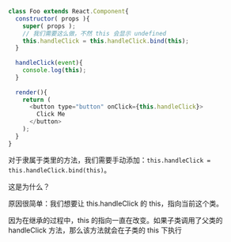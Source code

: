 ```javascript
class Foo extends React.Component{
  constructor( props ){
    super( props );
    // 我们需要这么做，不然 this 会显示 undefined
    this.handleClick = this.handleClick.bind(this);
  }
    
  handleClick(event){
    console.log(this);
  }
    
  render(){
    return (
      <button type="button" onClick={this.handleClick}>
        Click Me
      </button>
    );
  }
}
```

对于隶属于类里的方法，我们需要手动添加：`this.handleClick = this.handleClick.bind(this)`。

这是为什么？

原因很简单：我们想要让 this.handleClick 的 this，指向当前这个类。

因为在继承的过程中，this 的指向一直在改变。如果子类调用了父类的 handleClick 方法，那么该方法就会在子类的 this 下执行